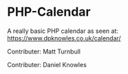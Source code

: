 # PHP-Calendar
A really basic PHP calendar as seen at:
https://www.dpknowles.co.uk/calendar/

Contributer: Matt Turnbull

Contributer: Daniel Knowles
